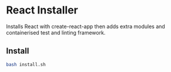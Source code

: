 # React Installer

Installs React with create-react-app then adds extra modules and containerised test and linting framework.

## Install

```bash
bash install.sh
```